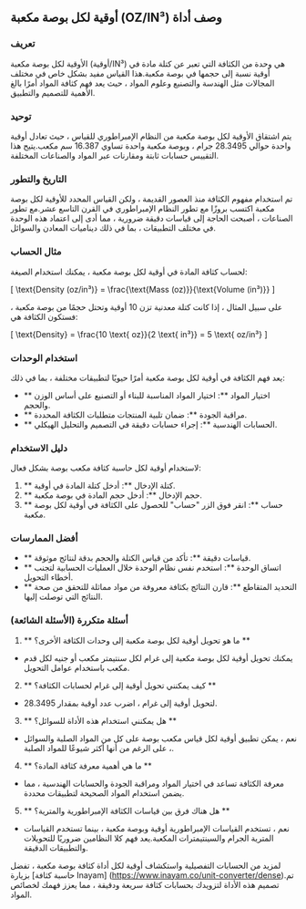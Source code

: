 ## أوقية لكل بوصة مكعبة (OZ/IN³) وصف أداة

### تعريف
الأوقية لكل بوصة مكعبة (أوقية/IN³) هي وحدة من الكثافة التي تعبر عن كتلة مادة في أوقية نسبة إلى حجمها في بوصة مكعبة.هذا القياس مفيد بشكل خاص في مختلف المجالات مثل الهندسة والتصنيع وعلوم المواد ، حيث يعد فهم كثافة المواد أمرًا بالغ الأهمية للتصميم والتطبيق.

### توحيد
يتم اشتقاق الأوقية لكل بوصة مكعبة من النظام الإمبراطوري للقياس ، حيث تعادل أوقية واحدة حوالي 28.3495 جرام ، وبوصة مكعبة واحدة تساوي 16.387 سم مكعب.يتيح هذا التقييس حسابات ثابتة ومقارنات عبر المواد والصناعات المختلفة.

### التاريخ والتطور
تم استخدام مفهوم الكثافة منذ العصور القديمة ، ولكن القياس المحدد للأوقية لكل بوصة مكعبة اكتسب بروزًا مع تطور النظام الإمبراطوري في القرن التاسع عشر.مع تطور الصناعات ، أصبحت الحاجة إلى قياسات دقيقة ضرورية ، مما أدى إلى اعتماد هذه الوحدة في مختلف التطبيقات ، بما في ذلك ديناميات المعادن والسوائل.

### مثال الحساب
لحساب كثافة المادة في أوقية لكل بوصة مكعبة ، يمكنك استخدام الصيغة:

\[ \text{Density (oz/in³)} = \frac{\text{Mass (oz)}}{\text{Volume (in³)}} \]

على سبيل المثال ، إذا كانت كتلة معدنية تزن 10 أوقية وتحتل حجمًا من بوصة مكعبة ، فستكون الكثافة هي:

\[ \text{Density} = \frac{10 \text{ oz}}{2 \text{ in³}} = 5 \text{ oz/in³} \]

### استخدام الوحدات
يعد فهم الكثافة في أوقية لكل بوصة مكعبة أمرًا حيويًا لتطبيقات مختلفة ، بما في ذلك:
- ** اختيار المواد **: اختيار المواد المناسبة للبناء أو التصنيع على أساس الوزن والحجم.
- ** مراقبة الجودة **: ضمان تلبية المنتجات متطلبات الكثافة المحددة.
- ** الحسابات الهندسية **: إجراء حسابات دقيقة في التصميم والتحليل الهيكلي.

### دليل الاستخدام
لاستخدام أوقية لكل حاسبة كثافة مكعب بوصة بشكل فعال:
1. ** كتلة الإدخال **: أدخل كتلة المادة في أوقية.
2. ** حجم الإدخال **: أدخل حجم المادة في بوصة مكعبة.
3. ** حساب **: انقر فوق الزر "حساب" للحصول على الكثافة في أوقية لكل بوصة مكعبة.

### أفضل الممارسات
- ** قياسات دقيقة **: تأكد من قياس الكتلة والحجم بدقة لنتائج موثوقة.
- ** اتساق الوحدة **: استخدم نفس نظام الوحدة خلال العمليات الحسابية لتجنب أخطاء التحويل.
- ** التحديد المتقاطع **: قارن النتائج بكثافة معروفة من مواد مماثلة للتحقق من صحة النتائج التي توصلت إليها.

### أسئلة متكررة (الأسئلة الشائعة)

1. ** ما هو تحويل أوقية لكل بوصة مكعبة إلى وحدات الكثافة الأخرى؟ **
- يمكنك تحويل أوقية لكل بوصة مكعبة إلى غرام لكل سنتيمتر مكعب أو جنيه لكل قدم مكعب باستخدام عوامل التحويل.

2. ** كيف يمكنني تحويل أوقية إلى غرام لحسابات الكثافة؟ **
- لتحويل أوقية إلى غرام ، اضرب عدد أوقية بمقدار 28.3495.

3. ** هل يمكنني استخدام هذه الأداة للسوائل؟ **
- نعم ، يمكن تطبيق أوقية لكل قياس مكعب بوصة على كل من المواد الصلبة والسوائل ، على الرغم من أنها أكثر شيوعًا للمواد الصلبة.

4. ** ما هي أهمية معرفة كثافة المادة؟ **
- معرفة الكثافة تساعد في اختيار المواد ومراقبة الجودة والحسابات الهندسية ، مما يضمن استخدام المواد الصحيحة لتطبيقات محددة.

5. ** هل هناك فرق بين قياسات الكثافة الإمبراطورية والمترية؟ **
- نعم ، تستخدم القياسات الإمبراطورية أوقية وبوصة مكعبة ، بينما تستخدم القياسات المترية الجرام والسينتيمترات المكعبة.يعد فهم كلا النظامين ضروريًا للتحويلات والتطبيقات الدقيقة.

لمزيد من الحسابات التفصيلية واستكشاف أوقية لكل أداة كثافة بوصة مكعبة ، تفضل بزيارة [حاسبة كثافة Inayam] (https://www.inayam.co/unit-converter/dense).تم تصميم هذه الأداة لتزويدك بحسابات كثافة سريعة ودقيقة ، مما يعزز فهمك لخصائص المواد.